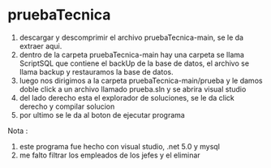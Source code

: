 # pruebaTecnica

1) descargar y descomprimir el archivo pruebaTecnica-main, se le da extraer aqui.
2) dentro de la carpeta pruebaTecnica-main hay una carpeta se llama ScriptSQL que contiene el backUp de la base de datos, el archivo se llama backup y restauramos la base de datos.
3) luego nos dirigimos a la carpeta pruebaTecnica-main/prueba y le damos doble click a un archivo llamado prueba.sln y se abrira visual studio
4) del lado derecho esta el explorador de soluciones, se le da click derecho y compilar solucion
5) por ultimo se le da al boton de ejecutar programa


Nota : 
1) este programa fue hecho con visual studio, .net 5.0 y mysql
2) me falto filtrar los empleados de los jefes y el eliminar

